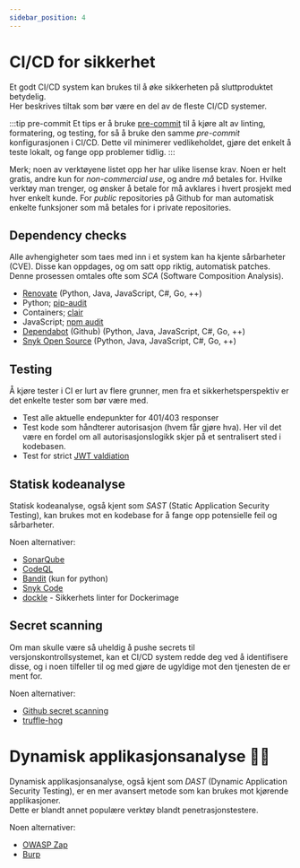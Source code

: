 ```yaml
---
sidebar_position: 4
---
```


# CI/CD for sikkerhet

Et godt CI/CD system kan brukes til å øke sikkerheten på sluttproduktet betydelig.  
Her beskrives tiltak som bør være en del av de fleste CI/CD systemer.  

:::tip pre-commit
Et tips er å bruke [pre-commit](https://pre-commit.com) til å kjøre alt av linting, formatering, og testing, for så å bruke den samme _pre-commit_ konfigurasjonen i CI/CD. Dette vil minimerer vedlikeholdet, gjøre det enkelt å teste lokalt, og fange opp problemer tidlig.
:::

Merk; noen av verktøyene listet opp her har ulike lisense krav. Noen er helt gratis, andre kun for _non-commercial use_, og andre _må_ betales for. Hvilke verktøy man trenger, og ønsker å betale for må avklares i hvert prosjekt med hver enkelt kunde. For _public_ repositories på Github for man automatisk enkelte funksjoner som må betales for i private repositories.

## Dependency checks

Alle avhengigheter som taes med inn i et system kan ha kjente sårbarheter (CVE). Disse kan oppdages, og om satt opp riktig, automatisk patches.  
Denne prosessen omtales ofte som _SCA_ (Software Composition Analysis).

- [Renovate](https://docs.renovatebot.com) (Python, Java, JavaScript, C#, Go, ++)
- Python; [pip-audit](https://github.com/pypa/pip-audit)
- Containers; [clair](https://quay.github.io/clair/)
- JavaScript; [npm audit](https://docs.npmjs.com/cli/v8/commands/npm-audit)
- [Dependabot](https://docs.github.com/en/code-security/dependabot/dependabot-security-updates/configuring-dependabot-security-updates) (Github) (Python, Java, JavaScript, C#, Go, ++)
- [Snyk Open Source](https://docs.snyk.io/products/snyk-open-source) (Python, Java, JavaScript, C#, Go, ++)

## Testing

Å kjøre tester i CI er lurt av flere grunner, men fra et sikkerhetsperspektiv er det enkelte tester som bør være med.

- Test alle aktuelle endepunkter for 401/403 responser
- Test kode som håndterer autorisasjon (hvem får gjøre hva). Her vil det være en fordel om all autorisasjonslogikk skjer på et sentralisert sted i kodebasen.
- Test for strict [JWT valdiation](https://owasp.org/www-project-web-security-testing-guide/latest/4-Web_Application_Security_Testing/06-Session_Management_Testing/10-Testing_JSON_Web_Tokens)

## Statisk kodeanalyse

Statisk kodeanalyse, også kjent som _SAST_ (Static Application Security Testing), kan brukes mot en kodebase for å fange opp potensielle feil og sårbarheter.

Noen alternativer:

- [SonarQube](https://www.sonarqube.org/features/security/)
- [CodeQL](https://codeql.github.com)
- [Bandit](https://github.com/PyCQA/bandit) (kun for python)
- [Snyk Code](https://snyk.io/product/snyk-code/)
- [dockle](https://github.com/goodwithtech/dockle) - Sikkerhets linter for Dockerimage

## Secret scanning

Om man skulle være så uheldig å pushe secrets til versjonskontrollsystemet, kan et CI/CD system redde deg ved å identifisere disse, og i noen tilfeller til og med gjøre de ugyldige mot den tjenesten de er ment for.

Noen alternativer:

- [Github secret scanning](https://docs.github.com/en/code-security/secret-scanning/about-secret-scanning)
- [truffle-hog](https://github.com/trufflesecurity/trufflehog)

# Dynamisk applikasjonsanalyse 🧙‍♂️

Dynamisk applikasjonsanalyse, også kjent som _DAST_ (Dynamic Application Security Testing), er en mer avansert metode som kan brukes mot kjørende applikasjoner.  
Dette er blandt annet populære verktøy blandt penetrasjonstestere.

Noen alternativer:

- [OWASP Zap](https://www.zaproxy.org)
- [Burp](https://portswigger.net/burp)
